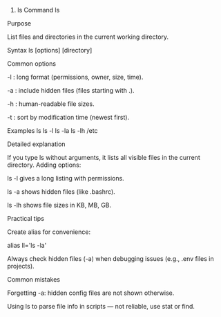 1. ls
Command
ls

Purpose

List files and directories in the current working directory.

Syntax
ls [options] [directory]

Common options

-l : long format (permissions, owner, size, time).

-a : include hidden files (files starting with .).

-h : human-readable file sizes.

-t : sort by modification time (newest first).

Examples
ls
ls -l
ls -la
ls -lh /etc

Detailed explanation

If you type ls without arguments, it lists all visible files in the current directory.
Adding options:

ls -l gives a long listing with permissions.

ls -a shows hidden files (like .bashrc).

ls -lh shows file sizes in KB, MB, GB.

Practical tips

Create alias for convenience:

alias ll='ls -la'


Always check hidden files (-a) when debugging issues (e.g., .env files in projects).

Common mistakes

Forgetting -a: hidden config files are not shown otherwise.

Using ls to parse file info in scripts — not reliable, use stat or find.

